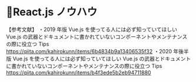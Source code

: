 # 🚫React.js ノウハウ

【参考文献】
・2019 年版 Vue.js を使ってる人には必ず知っていてほしい Vue.js の武器とドキュメントに書かれていないコンポーネントやメンテナンスの際に役立つ Tips
https://qiita.com/kahirokunn/items/6b4834b9a13406535f32
・2020 年後半版 Vue.js を使ってる人には必ず知っていてほしい Vue.js の武器とドキュメントに書かれていないコンポーネントやメンテナンスの際に役立つ Tips
https://qiita.com/kahirokunn/items/b4f3ede5b2eb94711880
